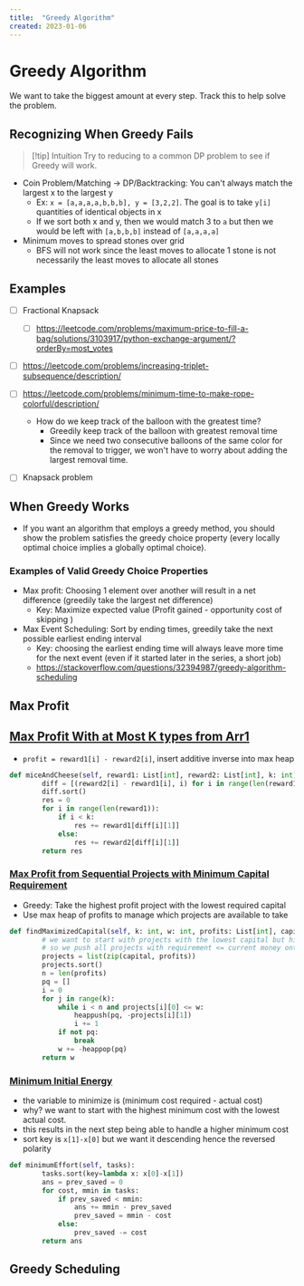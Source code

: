 ```yaml
---
title:  "Greedy Algorithm"
created: 2023-01-06
---
```

# Greedy Algorithm
We want to take the biggest amount at every step. Track this to help solve the problem.

## Recognizing When Greedy Fails

> [!tip] Intuition
> Try to reducing to a common DP problem to see if Greedy will work.

- Coin Problem/Matching -> DP/Backtracking: You can't always match the largest x to the largest y
	- Ex: `x = [a,a,a,a,b,b,b], y = [3,2,2]`. The goal is to take `y[i]` quantities of identical objects in x 
	- If we sort both x and y, then we would match 3 to `a` but then we would be left with `[a,b,b,b]` instead of `[a,a,a,a]`
- Minimum moves to spread stones over grid
	- BFS will not work since the least moves to allocate 1 stone is not necessarily the least moves to allocate all stones
## Examples

- [ ] Fractional Knapsack
	- [ ] https://leetcode.com/problems/maximum-price-to-fill-a-bag/solutions/3103917/python-exchange-argument/?orderBy=most_votes

- [ ] https://leetcode.com/problems/increasing-triplet-subsequence/description/
- [ ] https://leetcode.com/problems/minimum-time-to-make-rope-colorful/description/
	- How do we keep track of the balloon with the greatest time?
		- Greedily keep track of the balloon with greatest removal time
		- Since we need two consecutive balloons of the same color for the removal to trigger, we won't have to worry about adding the largest removal time.
- [ ] Knapsack problem


## When Greedy Works
- If you want an algorithm that employs a greedy method, you should show the problem satisfies the greedy choice property (every locally optimal choice implies a globally optimal choice).
### Examples of Valid Greedy Choice Properties
- Max profit: Choosing 1 element over another will result in a net difference (greedily take the largest net difference)
	- Key: Maximize expected value (Profit gained - opportunity cost of skipping )
- Max Event Scheduling: Sort by ending times, greedily take the next possible earliest ending interval
	- Key: choosing the earliest ending time will always leave more time for the next event (even if it started later in the series, a short job) 
	- https://stackoverflow.com/questions/32394987/greedy-algorithm-scheduling
## Max Profit

## [Max Profit With at Most K types from Arr1](https://leetcode.com/problems/mice-and-cheese/)
- `profit = reward1[i] - reward2[i]`, insert additive inverse into max heap

```python
def miceAndCheese(self, reward1: List[int], reward2: List[int], k: int) -> int:
        diff = [(reward2[i] - reward1[i], i) for i in range(len(reward1))]
        diff.sort()
        res = 0
        for i in range(len(reward1)):
            if i < k:
                res += reward1[diff[i][1]]
            else:
                res += reward2[diff[i][1]]
        return res
```
### [Max Profit from Sequential Projects with Minimum Capital Requirement](https://leetcode.com/problems/ipo/description)
- Greedy: Take the highest profit project with the lowest required capital
- Use max heap of profits to manage which projects are available to take 
```python
def findMaximizedCapital(self, k: int, w: int, profits: List[int], capital: List[int]) -> int:
        # we want to start with projects with the lowest capital but highest profits
        # so we push all projects with requirement <= current money onto a maxheap
        projects = list(zip(capital, profits))
        projects.sort()
        n = len(profits)
        pq = []
        i = 0
        for j in range(k):
            while i < n and projects[i][0] <= w:
                heappush(pq, -projects[i][1])
                i += 1
            if not pq:
                break
            w += -heappop(pq)
        return w
```

### [Minimum Initial Energy](https://leetcode.com/problems/minimum-initial-energy-to-finish-tasks/)
- the variable to minimize is (minimum cost required - actual cost)
-  why? we want to start with the highest minimum cost with the lowest actual cost. 
-  this results in the next step being able to handle a higher minimum cost
-  sort key is `x[1]-x[0]` but we want it descending hence the reversed polarity
```python
def minimumEffort(self, tasks):
        tasks.sort(key=lambda x: x[0]-x[1])
        ans = prev_saved = 0
        for cost, mmin in tasks:
            if prev_saved < mmin:
                ans += mmin - prev_saved
                prev_saved = mmin - cost
            else: 
                prev_saved -= cost
        return ans
```
## Greedy Scheduling
